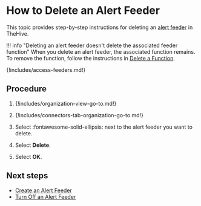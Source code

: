 # How to Delete an Alert Feeder

<!-- md:version 5.5 --> <!-- md:license Platinum -->

This topic provides step-by-step instructions for deleting an [alert feeder](about-feeders.md) in TheHive.

!!! info "Deleting an alert feeder doesn't delete the associated feeder function"
    When you delete an alert feeder, the associated function remains. To remove the function, follow the instructions in [Delete a Function](../manage-functions/delete-a-function.md).

{!includes/access-feeders.md!}

<h2>Procedure</h2>

1. {!includes/organization-view-go-to.md!}

2. {!includes/connectors-tab-organization-go-to.md!}

3. Select :fontawesome-solid-ellipsis: next to the alert feeder you want to delete.

4. Select **Delete**.

5. Select **OK**.

<h2>Next steps</h2>

* [Create an Alert Feeder](create-a-feeder.md)
* [Turn Off an Alert Feeder](turn-off-a-feeder.md)